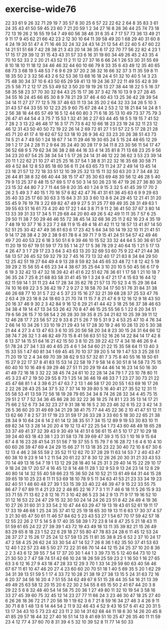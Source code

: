 # exercise-wide76
22
33
61
9
26
32
71
29
19
7
35
57
8
30
25
6
57
22
22
62
2
64
8
35
83
3
61
24
35
43
41
50
59
45
23
60
7
21
20
59
1
2
34
27
16
8
26
36
44
25
74
73
18
72
13
19
26
2
16
55
19
54
7
49
60
56
38
46
31
6
35
4
7
17
57
73
36
13
49
21
9
11
17
9
45
62
21
66
42
23
2
12
30
10
64
11
39
58
49
20
1
68
29
40
31
60
8
4
24
19
30
51
47
4
71
16
46
32
24
32
24
43
14
21
12
54
41
22
40
5
47
60
22
14
21
51
51
68
7
42
28
38
21
3
43
20
14
36
35
6
17
22
70
77
56
22
82
4
23
1
17
15
17
29
39
12
31
15
43
43
31
57
33
6
16
31
19
60
34
49
26
45
2
43
35
4
70
10
52
33
2
2
20
21
43
52
11
2
11
12
27
37
16
6
66
24
1
26
53
30
31
55
69
8
10
18
10
11
18
12
34
46
46
32
44
60
10
66
79
8
33
35
6
43
49
12
35
40
65
68
73
3
68
19
5
48
53
7
6
9
6
29
37
20
2
38
32
16
66
32
37
3
11
35
59
8
11
18
35
50
2
3
32
56
43
2
6
52
53
36
13
68
16
18
24
4
51
32
10
40
5
14
3
23
75
48
30
34
37
10
6
43
50
65
29
59
41
13
19
24
36
37
22
11
49
55
42
8
39
25
5
58
71
2
12
17
25
53
49
52
3
50
20
19
19
26
13
27
38
44
18
22
5
5
16
37
58
35
58
23
37
70
30
32
84
43
25
15
17
36
37
3
42
78
10
13
9
9
27
28
45
34
55
16
24
45
66
85
30
8
9
78
21
29
37
46
4
60
43
13
25
36
42
28
39
54
34
14
11
27
27
77
12
5
78
37
46
63
11
13
34
35
20
2
64
32
33
34
26
5
10
3
31
43
57
64
33
55
10
12
23
25
9
60
75
67
28
44
2
53
2
12
18
21
84
14
24
8
1
2
56
38
18
44
65
57
49
16
5
12
44
60
80
3
71
6
18
35
13
10
49
73
37
75
79
3
26
47
41
44
54
4
3
75
7
15
53
1
32
41
36
2
27
63
44
45
18
5
5
19
15
7
41
52
7
28
2
3
13
22
46
48
17
16
3
17
71
73
8
42
10
66
18
23
23
19
24
32
11
23
12
46
12
31
43
50
40
50
72
19
22
26
14
2
69
72
81
27
1
51
57
22
5
17
28
21
28
45
71
20
41
17
4
19
62
67
52
53
18
10
26
9
36
42
33
23
20
26
38
51
43
73
74
5
21
4
7
49
50
1
24
18
67
7
14
11
29
46
19
30
65
24
5
15
24
48
65
12
29
39
1
2
17
24
2
28
11
2
9
64
35
24
40
30
28
17
9
34
11
8
23
30
56
11
54
17
47
36
52
68
9
5
79
62
34
36
38
2
88
44
16
33
4
14
35
81
8
71
13
68
23
25
9
56
34
23
20
67
54
25
38
34
54
1
5
17
26
24
14
31
46
12
22
36
62
3
53
23
39
14
20
11
1
22
62
21
10
27
41
25
25
16
37
54
1
38
8
31
22
32
16
35
68
30
58
71
49
4
52
84
12
8
53
85
18
60
56
6
11
24
63
65
73
11
24
37
2
49
14
13
45
14
23
16
21
57
12
72
18
33
51
12
10
39
25
32
13
15
11
32
50
63
20
3
7
34
48
32
26
44
81
38
8
32
66
40
44
38
15
17
47
35
30
63
69
48
30
56
12
46
28
5
40
79
9
13
25
37
8
48
15
57
69
5
17
6
50
3
14
50
26
23
16
47
19
26
27
36
80
30
23
15
32
44
80
7
2
7
11
44
59
8
20
35
40
1
24
9
15
3
32
5
41
45
39
17
70
2
26
2
5
49
3
7
40
15
1
70
16
57
6
82
42
47
76
41
31
61
36
45
63
6
9
9
29
63
35
40
33
25
17
60
30
63
3
15
64
3
31
33
3
60
13
8
6
24
29
45
12
21
41
31
20
55
45
9
76
19
78
3
22
69
82
47
49
9
27
5
31
25
77
69
49
35
28
31
49
63
1
39
55
63
51
16
61
73
4
20
40
17
22
1
44
3
8
71
9
11
2
36
41
50
37
67
3
80
14
13
33
39
31
33
17
34
5
11
29
68
44
20
60
49
26
5
42
49
11
11
35
7
57
6
25
29
50
11
38
7
50
29
46
46
55
72
38
45
14
32
68
36
25
11
2
62
16
23
4
35
19
7
48
19
10
37
7
16
3
23
7
2
68
11
9
15
49
4
18
41
42
11
12
18
57
13
41
87
14
50
52
51
25
30
42
47
49
36
61
63
6
17
23
42
5
64
34
50
14
19
32
10
11
21
41
51
9
14
17
28
38
4
2
39
2
38
9
61
78
6
4
39
71
7
9
15
41
24
51
54
57
42
49
46
49
7
20
40
53
22
6
18
3
50
51
6
9
39
46
10
15
52
33
32
44
64
5
30
36
61
57
11
20
19
10
67
19
51
59
17
73
55
1
14
27
17
5
36
78
29
2
40
64
15
1
21
5
17
13
4
26
47
3
1
7
29
17
23
3
64
3
43
63
13
20
32
69
53
60
75
9
22
47
21
44
36
58
13
57
26
45
52
59
32
79
32
7
45
16
73
13
32
40
17
21
83
8
34
84
29
50
12
25
42
51
19
27
64
49
4
9
13
28
8
59
82
34
45
65
33
48
72
1
8
12
42
5
19
39
29
2
15
56
55
4
65
23
34
4
38
67
35
25
64
3
10
20
10
5
50
45
56
6
17
9
6
19
3
32
42
13
47
32
18
39
42
41
41
6
22
51
62
78
36
61
1
17
58
1
21
10
18
7
36
35
24
7
25
8
21
68
83
58
31
41
45
19
1
3
24
9
47
21
17
4
15
63
16
44
12
62
11
59
14
1
31
11
23
44
17
28
34
35
62
78
21
57
13
70
52
3
4
15
29
36
64
74
10
16
69
22
3
5
36
42
19
7
2
9
27
2
18
58
70
34
17
50
51
76
31
84
31
38
46
26
68
77
10
31
5
7
22
4
5
37
23
15
16
27
32
21
39
68
28
37
25
53
47
76
2
63
4
29
23
18
8
24
18
60
3
21
70
74
11
15
7
8
21
47
6
9
12
16
12
9
18
43
50
20
16
37
46
9
30
2
3
42
84
9
16
12
6
29
21
41
44
42
3
18
25
56
37
38
46
63
34
38
4
19
14
47
13
34
53
26
42
70
8
47
46
15
25
55
56
5
1
22
6
20
34
51
79
6
56
26
15
7
10
58
54
2
26
28
30
39
35
8
25
34
21
82
10
25
39
39
11
12
12
46
28
17
7
23
56
57
22
9
33
8
21
5
26
7
19
5
31
9
2
4
53
25
47
10
4
76
34
2
66
14
10
34
26
1
33
10
19
21
29
43
14
17
28
30
19
2
46
10
26
13
20
5
30
38
21
44
4
27
3
4
13
47
63
3
6
10
35
20
56
58
20
34
8
23
30
15
24
31
64
66
12
38
74
7
26
32
1
3
46
82
49
73
15
8
41
56
63
51
52
16
26
14
22
84
14
17
42
8
6
13
37
14
15
51
64
16
21
42
15
50
3
8
10
25
39
22
42
17
4
34
18
46
26
9
4
51
78
24
27
34
1
33
40
4
65
25
4
6
1
34
54
60
21
22
15
35
58
64
11
13
40
3
15
33
55
1
47
60
81
34
1
69
45
45
70
10
37
39
20
5
14
19
1
47
53
3
25
28
51
71
20
19
12
2
4
34
69
70
39
38
62
9
53
57
32
81
7
3
75
8
40
55
16
18
50
61
15
27
9
22
17
37
8
41
83
15
53
14
22
58
19
7
9
58
14
6
30
51
8
14
58
73
75
15
60
40
10
10
16
49
6
39
29
46
27
51
11
20
29
19
44
46
14
16
23
14
50
16
30
41
49
72
16
18
3
32
22
38
45
74
24
61
10
22
28
14
24
79
1
7
23
10
78
80
11
45
3
23
47
2
19
50
29
55
8
73
1
25
14
36
46
19
48
33
7
1
23
27
30
73
21
22
45
47
68
81
1
4
3
39
6
21
47
63
7
2
13
1
46
58
17
20
20
55
1
63
69
16
17
26
2
22
26
28
43
25
34
37
5
32
7
37
14
19
39
80
5
16
40
41
27
35
52
12
31
11
55
58
53
41
13
59
72
56
18
19
28
79
65
34
34
8
74
26
28
32
34
4
45
75
15
29
51
2
17
7
52
34
36
45
86
28
30
32
22
36
18
25
74
81
1
23
35
13
14
17
21
75
66
2
52
6
73
34
32
23
27
9
31
38
16
16
5
2
30
23
46
32
6
15
22
3
42
14
3
26
5
36
60
20
31
49
69
34
21
29
38
41
75
77
44
45
22
36
2
10
41
47
51
12
11
13
62
66
7
8
2
57
31
17
19
23
31
59
17
26
33
28
3
33
60
5
18
30
22
65
21
38
28
34
9
10
64
24
6
14
2
61
14
12
38
35
51
7
34
15
12
89
9
19
53
30
83
10
11
69
82
34
13
3
28
14
20
20
4
19
12
13
47
22
25
54
1
73
43
60
48
49
18
65
28
33
37
49
41
37
32
39
43
9
30
49
14
41
51
6
56
61
15
41
5
10
17
27
10
29
18
39
24
40
63
18
43
38
1
23
31
58
13
78
39
69
47
39
3
15
53
1
10
16
9
15
64
67
4
8
16
23
28
41
54
31
51
56
7
19
37
55
5
15
79
7
6
16
28
72
1
6
4
6
10
4
10
60
60
26
39
47
69
4
24
29
15
66
27
11
13
18
35
23
22
30
40
72
10
8
67
30
6
12
13
4
46
2
38
55
59
2
35
52
11
12
62
70
37
28
29
11
63
14
53
7
2
40
43
47
60
38
10
9
23
9
14
1
2
11
54
20
61
22
37
8
30
12
26
26
20
30
31
21
33
43
53
70
14
49
13
16
54
7
19
1
13
12
29
28
18
40
14
25
31
3
29
40
14
15
22
29
10
17
9
18
24
28
17
20
57
4
16
45
12
8
14
48
11
28
1
32
9
53
9
13
24
23
14
12
8
29
40
80
14
14
32
55
40
59
66
23
15
36
50
24
10
52
21
13
61
49
64
31
44
15
28
39
65
19
10
25
23
8
11
11
53
69
18
10
78
9
5
11
34
63
41
53
21
23
33
34
19
23
82
40
51
1
48
60
48
27
39
1
53
15
39
33
40
22
46
39
47
9
15
22
33
55
75
86
47
7
67
89
11
4
21
23
22
2
48
85
22
16
7
7
3
1
11
7
46
6
18
11
5
26
15
9
33
33
71
55
71
13
62
2
8
12
16
71
3
10
42
86
5
23
34
2
9
13
71
9
17
19
16
52
10
31
12
16
53
22
24
47
29
15
32
30
50
24
14
24
26
23
51
8
42
24
49
4
19
36
10
27
26
31
60
31
3
33
54
2
10
47
44
63
29
47
19
13
19
43
61
52
61
19
11
17
17
33
19
46
68
1
25
24
35
37
41
12
25
19
18
65
30
19
13
11
6
63
17
30
37
4
57
3
21
30
65
47
50
61
11
46
57
84
62
5
23
43
53
27
1
54
67
70
17
59
42
57
18
12
55
22
26
2
17
5
14
5
8
17
40
35
58
39
1
72
23
8
14
8
47
25
5
21
18
43
11
51
59
61
65
24
22
27
39
39
1
43
72
19
43
49
18
13
11
35
39
82
21
15
26
49
83
29
65
8
18
23
1
52
22
6
29
18
27
55
80
47
78
83
24
28
6
11
45
12
53
24
28
37
27
2
15
26
17
25
24
12
57
59
13
25
11
81
35
38
8
25
6
52
2
37
10
24
17
47
2
58
4
25
26
62
24
33
30
54
47
14
52
7
26
8
36
1
62
35
50
37
41
53
63
12
40
1
22
57
23
48
5
50
27
72
22
31
66
70
14
44
12
15
24
25
37
10
20
8
36
2
2
3
43
6
12
39
55
7
54
17
37
20
30
1
44
1
3
39
73
15
5
12
40
64
73
10
12
21
30
50
2
7
47
58
74
51
42
66
10
24
18
26
59
25
59
23
2
1
16
50
1
16
27
65
63
3
6
12
16
27
9
43
18
47
28
33
12
29
3
70
1
33
14
29
59
60
63
40
56
46
67
67
11
61
10
47
46
20
27
4
23
60
60
20
70
51
18
1
40
5
69
35
5
20
1
62
29
34
31
39
13
51
59
5
1
17
4
33
72
10
28
21
38
19
27
38
13
15
5
24
31
63
72
16
6
20
37
34
56
16
20
4
7
51
55
34
62
49
67
8
51
15
28
44
35
54
16
21
13
39
49
49
25
63
58
12
20
15
20
6
22
30
2
54
55
8
65
15
50
2
41
67
44
20
3
8
29
22
5
6
8
32
48
40
54
14
58
75
20
36
1
27
49
80
11
32
10
19
54
3
58
16
33
27
45
39
60
75
32
45
12
14
23
27
77
11
66
24
3
23
46
30
47
18
25
27
40
6
26
26
18
36
72
21
7
20
56
19
1
19
62
3
6
7
21
8
59
16
34
27
46
3
4
26
9
11
30
71
8
8
1
48
13
6
14
44
54
2
11
9
32
46
43
4
52
9
43
16
57
6
41
42
20
31
5
13
17
34
43
10
5
73
23
42
23
11
2
30
14
31
62
68
44
11
18
6
30
14
26
20
45
8
41
85
29
57
18
44
32
27
40
16
51
14
13
8
41
69
51
10
25
47
26
35
40
11
11
59
23
4
12
77
4
37
60
70
8
31
39
4
5
32
10
39
52
8
11
77
14
50
33
